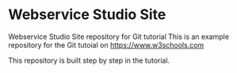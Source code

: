 # Webservice Studio Site
Webservice Studio Site repository for Git tutorial
This is an example repository for the Git tutoial on https://www.w3schools.com

This repository is built step by step in the tutorial.
